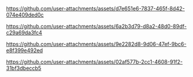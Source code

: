 


https://github.com/user-attachments/assets/d7e651e6-7837-465f-8d42-074e409ded0c


https://github.com/user-attachments/assets/6a2b3d79-d8a2-48d0-89df-c29a69da3fc4

https://github.com/user-attachments/assets/9e2282d8-9d06-47ef-9bc6-e8f399e492ed

https://github.com/user-attachments/assets/02af577b-2cc1-4608-91f2-31bf3dbeccb5
